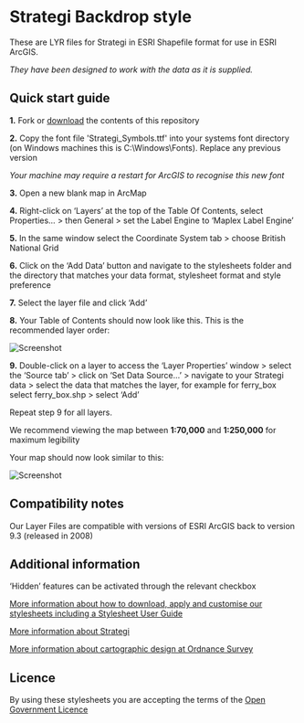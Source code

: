 # Strategi Backdrop style

These are LYR files for Strategi in ESRI Shapefile format for use in ESRI ArcGIS.

*They have been designed to work with the data as it is supplied.*

## Quick start guide

**1.**  Fork or [download](https://github.com/OrdnanceSurvey/Strategi-stylesheets/archive/master.zip) the contents of this repository

**2.**  Copy the font file 'Strategi_Symbols.ttf' into your systems font directory (on Windows machines this is C:\Windows\Fonts). Replace any previous version

*Your machine may require a restart for ArcGIS to recognise this new font*

**3.**  Open a new blank map in ArcMap

**4.**  Right-click on ‘Layers’ at the top of the Table Of Contents, select Properties… > then General > set the Label Engine to ‘Maplex Label Engine’

**5.**  In the same window select the Coordinate System tab > choose British National Grid

**6.**  Click on the ‘Add Data’ button and navigate to the stylesheets folder and the directory that matches your data format, stylesheet format and style preference

**7.**  Select the layer file and click ‘Add’

**8.**  Your Table of Contents should now look like this. This is the recommended layer order: 

  ![Screenshot](https://github.com/OrdnanceSurvey/Strategi-stylesheets/raw/master/ESRI%20Shapefile%20stylesheets/ESRI%20stylesheets%20(LYR)/Backdrop%20style/images/Strategi_layer_order.png "Recommended layer order for Strategi")

**9.**  Double-click on a layer to access the ‘Layer Properties’ window > select the ‘Source tab’ > click on ‘Set Data Source…’ > navigate to your Strategi data > select the data that matches the layer, for example for ferry_box select ferry_box.shp > select ‘Add’

Repeat step 9 for all layers.

We recommend viewing the map between **1:70,000** and **1:250,000** for maximum legibility

Your map should now look similar to this: 

  ![Screenshot](https://github.com/OrdnanceSurvey/Strategi-stylesheets/raw/master/ESRI%20Shapefile%20stylesheets/ESRI%20stylesheets%20(LYR)/Backdrop%20style/images/Strategi_BD_screenshot.png "Screenshot of Strategi at 1:125,000")

## Compatibility notes

Our Layer Files are compatible with versions of ESRI ArcGIS back to version 9.3 (released in 2008)

## Additional information

‘Hidden’ features can be activated through the relevant checkbox

[More information about how to download, apply and customise our stylesheets including a Stylesheet User Guide](http://www.ordnancesurvey.co.uk/resources/carto-design/cartographic-stylesheets.html)

[More information about Strategi](http://www.ordnancesurvey.co.uk/business-and-government/products/strategi.html)

[More information about cartographic design at Ordnance Survey](https://www.ordnancesurvey.co.uk/resources/carto-design/)

## Licence

By using these stylesheets you are accepting the terms of the [Open Government Licence](http://www.nationalarchives.gov.uk/doc/open-government-licence/)